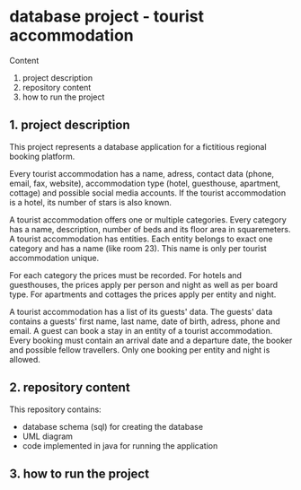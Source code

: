 # database project - tourist accommodation

Content
1. project description
2. repository content
3. how to run the project

## 1. project description

This project represents a database application for a fictitious regional booking platform. 

Every tourist accommodation has a name, adress, contact data (phone, email, fax, website), accommodation type (hotel, guesthouse, apartment, cottage) and possible social media accounts. If the tourist accommodation is a hotel, its number of stars is also known.

A tourist accommodation offers one or multiple categories. Every category has a name, description, number of beds and its floor area in squaremeters. 
A tourist accommodation has entities. Each entity belongs to exact one category and has a name (like room 23). This name is only per tourist accommodation unique. 

For each category the prices must be recorded. For hotels and guesthouses, the prices apply per person and night as well as per board type. For apartments and cottages the prices apply per entity and night. 

A tourist accommodation has a list of its guests' data. The guests' data contains a guests' first name, last name, date of birth, adress, phone and email. 
A guest can book a stay in an entity of a tourist accommodation. Every booking must contain an arrival date and a departure date, the booker and possible fellow travellers.
Only one booking per entity and night is allowed. 

## 2. repository content

This repository contains:
- database schema (sql) for creating the database
- UML diagram 
- code implemented in java for running the application 

## 3. how to run the project
